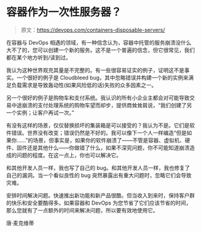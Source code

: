 # 容器作为一次性服务器？

> 原文：<https://devops.com/containers-disposable-servers/>

在容器与 DevOps 相遇的领域，有一种信念认为，容器中托管的服务崩溃没什么大不了的，您可以创建一个新的服务。这不是一个普遍的信念，但它很常见，我们都在某个地方听到/读到过。

我认为这种世界观充其量是不完整的。有一些很容易证实的例子，证明这不是事实。一个很好的例子是 Cloudbleed bug，其中忽略错误并构建一个新的实例来满足负载需求是导致轰动性(如果风险低的话)失败的众多因素之一。

另一个很好的例子是购物车和支付系统。我认识的所有小企业主都会对可能导致交易中途崩溃的支付处理系统的购物车望而却步，提供商耸耸肩说，“我们创建了另一个实例；让客户再试一次。”

有没有这样的场景，仅仅替换损坏的集装箱是可以接受的？我认为不是。它们是软件错误。世界没有改变；错误仍然是不好的。我可以像下一个人一样编造“但是如果你……”的场景，但事实是，如果你的软件崩溃了——不管是容器、虚拟机、硬件、固件还是其他什么——你做错了什么，如果不深究问题，你不可能知道崩溃造成的问题的程度。在这一点上，你也可以解决它。

和其他开发人员一样，我也写了自己的 bug。和其他开发人员一样，我也修复了自己的漏洞。当一个看似良性的 bug 突然暴露出有重大问题时，忽略它们会导致灾难。

安排时间解决问题。快速推出新功能和新产品很酷，但当收入到来时，保持客户群的快乐和安全要酷得多。如果容器和 DevOps 为您节省了它们应该节省的时间，那么您就有了一点额外的时间来解决问题，所以要有效地使用它。

唐·麦克维蒂